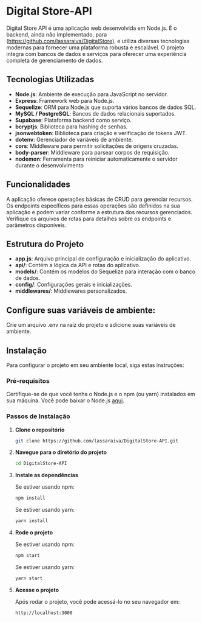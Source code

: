 # Digital Store-API
Digital Store API é uma aplicação web desenvolvida em Node.js. É o backend, ainda não implementado, para (https://github.com/lassaraiva/DigitalStore), e utiliza diversas tecnologias modernas para fornecer uma plataforma robusta e escalável. O projeto integra com bancos de dados e serviços para oferecer uma experiência completa de gerenciamento de dados.

## Tecnologias Utilizadas

- **Node.js**: Ambiente de execução para JavaScript no servidor.
- **Express**: Framework web para Node.js.
- **Sequelize**: ORM para Node.js que suporta vários bancos de dados SQL.
- **MySQL / PostgreSQL**: Bancos de dados relacionais suportados.
- **Supabase**: Plataforma backend como serviço.
- **bcryptjs**: Biblioteca para hashing de senhas.
- **jsonwebtoken**: Biblioteca para criação e verificação de tokens JWT.
- **dotenv**: Gerenciador de variáveis de ambiente.
- **cors**: Middleware para permitir solicitações de origens cruzadas.
- **body-parser**: Middleware para parsear corpos de requisição.
- **nodemon**: Ferramenta para reiniciar automaticamente o servidor durante o desenvolvimento
  
## Funcionalidades

A aplicação oferece operações básicas de CRUD para gerenciar recursos. Os endpoints específicos para essas operações são definidos na sua aplicação e podem variar conforme a estrutura dos recursos gerenciados. Verifique os arquivos de rotas para detalhes sobre os endpoints e parâmetros disponíveis.

## Estrutura do Projeto

- **app.js**: Arquivo principal de configuração e inicialização do aplicativo.
- **api/**: Contém a lógica da API e rotas do aplicativo.
- **models/**: Contém os modelos do Sequelize para interação com o banco de dados.
- **config/**: Configurações gerais e inicializações.
- **middlewares/**: Middlewares personalizados.

## Configure suas variáveis de ambiente:

Crie um arquivo .env na raiz do projeto e adicione suas variáveis de ambiente.

## Instalação

Para configurar o projeto em seu ambiente local, siga estas instruções:

### Pré-requisitos

Certifique-se de que você tenha o Node.js e o npm (ou yarn) instalados em sua máquina. Você pode baixar o Node.js [aqui](https://nodejs.org/).

### Passos de Instalação

1. **Clone o repositório**

   ```bash
   git clone https://github.com/lassaraiva/DigitalStore-API.git
2. **Navegue para o diretório do projeto**
   ```bash
   cd DigitalStore-API
3. **Instale as dependências**

   Se estiver usando npm:
   ```bash
   npm install
   ```
   Se estiver usando yarn:
   ```bash
   yarn install
   ```

4. **Rode o projeto**
   
   Se estiver usando npm:
   ```bash
   npm start
   ```
   Se estiver usando yarn:
   ```bash
   yarn start
   
5. **Acesse o projeto**

   Após rodar o projeto, você pode acessá-lo no seu navegador em:
   ```bash
   http://localhost:3000
